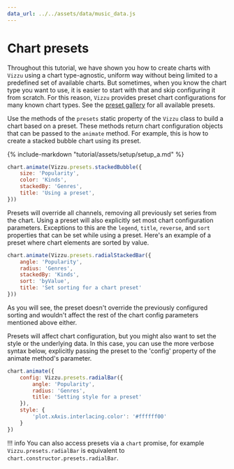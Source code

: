 ```yaml
---
data_url: ../../assets/data/music_data.js
---
```


# Chart presets

Throughout this tutorial, we have shown you how to create charts with `Vizzu`
using a chart type-agnostic, uniform way without being limited to a predefined
set of available charts. But sometimes, when you know the chart type you want to
use, it is easier to start with that and skip configuring it from scratch. For
this reason, `Vizzu` provides preset chart configurations for many known chart
types. See the [preset gallery](../examples/presets/index.md) for all available
presets.

Use the methods of the `presets` static property of the `Vizzu` class to build a
chart based on a preset. These methods return chart configuration objects that
can be passed to the `animate` method. For example, this is how to create a
stacked bubble chart using its preset.

<div id="tutorial_01"></div>

{% include-markdown "tutorial/assets/setup/setup_a.md" %}

```javascript
chart.animate(Vizzu.presets.stackedBubble({
    size: 'Popularity',
    color: 'Kinds',
    stackedBy: 'Genres',
    title: 'Using a preset',
}))
```

Presets will override all channels, removing all previously set series from the
chart. Using a preset will also explicitly set most chart configuration
parameters. Exceptions to this are the `legend`, `title`, `reverse`, and `sort`
properties that can be set while using a preset. Here's an example of a preset
where chart elements are sorted by value.

<div id="tutorial_02"></div>

```javascript
chart.animate(Vizzu.presets.radialStackedBar({
    angle: 'Popularity',
    radius: 'Genres',
    stackedBy: 'Kinds',
    sort: 'byValue',
    title: 'Set sorting for a chart preset'
}))
```

As you will see, the preset doesn't override the previously configured sorting
and wouldn't affect the rest of the chart config parameters mentioned above
either.

Presets will affect chart configuration, but you might also want to set the
style or the underlying data. In this case, you can use the more verbose syntax
below, explicitly passing the preset to the 'config' property of the animate
method's parameter.

<div id="tutorial_03"></div>

```javascript
chart.animate({
    config: Vizzu.presets.radialBar({
        angle: 'Popularity',
        radius: 'Genres',
        title: 'Setting style for a preset'
    }),
    style: {
        'plot.xAxis.interlacing.color': '#ffffff00'
    }
})
```

!!! info
    You can also access presets via a `chart` promise, for example
    `Vizzu.presets.radialBar` is equivalent to
    `chart.constructor.presets.radialBar`.

<script src="../chart_presets.js"></script>

